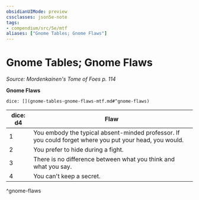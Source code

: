 ```yaml
---
obsidianUIMode: preview
cssclasses: json5e-note
tags:
- compendium/src/5e/mtf
aliases: ["Gnome Tables; Gnome Flaws"]
---
```

# Gnome Tables; Gnome Flaws
*Source: Mordenkainen's Tome of Foes p. 114* 

**Gnome Flaws**

`dice: [](gnome-tables-gnome-flaws-mtf.md#^gnome-flaws)`

| dice: d4 | Flaw |
|----------|------|
| 1 | You embody the typical absent-minded professor. If you could forget where you put your head, you would. |
| 2 | You prefer to hide during a fight. |
| 3 | There is no difference between what you think and what you say. |
| 4 | You can't keep a secret. |
^gnome-flaws